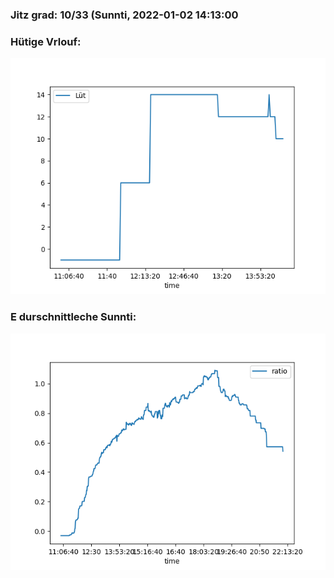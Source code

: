 ### Jitz grad: 10/33 (Sunnti, 2022-01-02 14:13:00

### Hütige Vrlouf:
![Graph](Today.png)

### E durschnittleche Sunnti:
![Graph](Sunnti.png)